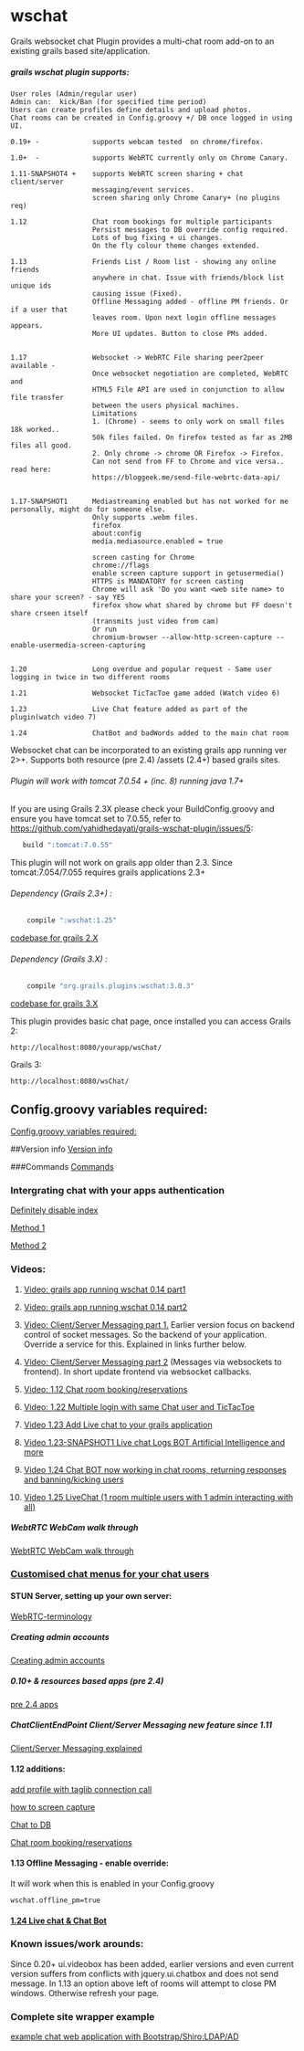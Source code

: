 wschat
=========

Grails websocket chat Plugin provides a multi-chat room add-on to an existing grails based site/application.


##### grails wschat plugin supports:
```
User roles (Admin/regular user)
Admin can:  kick/Ban (for specified time period)
Users can create profiles define details and upload photos.
Chat rooms can be created in Config.groovy +/ DB once logged in using UI.

0.19+ -  			supports webcam tested  on chrome/firefox.
  
1.0+  -  			supports WebRTC currently only on Chrome Canary.

1.11-SNAPSHOT4 + 	supports WebRTC screen sharing + chat client/server 
					messaging/event services.
					screen sharing only Chrome Canary+ (no plugins req)
					
1.12 				Chat room bookings for multiple participants
					Persist messages to DB override config required.
					Lots of bug fixing + ui changes.
					On the fly colour theme changes extended.
					
1.13				Friends List / Room list - showing any online friends 
					anywhere in chat. Issue with friends/block list unique ids 
					causing issue (Fixed).
					Offline Messaging added - offline PM friends. Or if a user that
					leaves room. Upon next login offline messages appears.
					More UI updates. Button to close PMs added.
					
					
1.17 				Websocket -> WebRTC File sharing peer2peer available -  
					Once websocket negotiation are completed, WebRTC and 
					HTML5 File API are used in conjunction to allow file transfer
					between the users physical machines.
					Limitations 
					1. (Chrome) - seems to only work on small files 18k worked..
					50k files failed. On firefox tested as far as 2MB files all good.
					2. Only chrome -> chrome OR Firefox -> Firefox. 
					Can not send from FF to Chrome and vice versa.. read here:
					https://bloggeek.me/send-file-webrtc-data-api/
										 
										 
1.17-SNAPSHOT1      Mediastreaming enabled but has not worked for me personally, might do for someone else. 
					Only supports .webm files.
					firefox
    				about:config
    				media.mediasource.enabled = true

    				screen casting for Chrome
    				chrome://flags
    				enable screen capture support in getusermedia()
    				HTTPS is MANDATORY for screen casting
    				Chrome will ask 'Do you want <web site name> to share your screen? - say YES
    				firefox show what shared by chrome but FF doesn't share crseen itself 
    				(transmits just video from cam)
    				Or run
    				chromium-browser --allow-http-screen-capture --enable-usermedia-screen-capturing


1.20 				Long overdue and popular request - Same user logging in twice in two different rooms		

1.21 				Websocket TicTacToe game added (Watch video 6)

1.23				Live Chat feature added as part of the plugin(watch video 7)

1.24				ChatBot and badWords added to the main chat room

```


 Websocket chat can be incorporated to an existing grails app running ver 2>+. Supports both resource (pre 2.4) /assets (2.4+) based grails sites.


###### Plugin will work with tomcat 7.0.54 + (inc. 8) running java 1.7+
If you are using Grails 2.3X please check your BuildConfig.groovy and ensure you have tomcat set to 7.0.55, refer to https://github.com/vahidhedayati/grails-wschat-plugin/issues/5:

```groovy
   build ":tomcat:7.0.55"
```

This plugin will not work on grails app older than 2.3. Since tomcat:7.054/7.055 requires grails applications 2.3+

###### Dependency (Grails 2.3+) :
```groovy
	compile ":wschat:1.25"
```

[codebase for grails 2.X](https://github.com/vahidhedayati/grails-wschat-plugin/tree/grails2)


###### Dependency (Grails 3.X) :
```groovy
	compile "org.grails.plugins:wschat:3.0.3"
```

[codebase for grails 3.X](https://github.com/vahidhedayati/grails-wschat-plugin/)


This plugin provides  basic chat page, once installed you can access Grails 2:

```
http://localhost:8080/yourapp/wsChat/
```

Grails 3:
```
http://localhost:8080/wsChat/
````

## Config.groovy variables required:
 [Config.groovy variables required:](https://github.com/vahidhedayati/grails-wschat-plugin/wiki/Config.groovy)
 		


##Version info
[Version info](https://github.com/vahidhedayati/grails-wschat-plugin/wiki/Version-info)



###Commands
[Commands](https://github.com/vahidhedayati/grails-wschat-plugin/wiki/Commands)




### Intergrating chat with your apps authentication
[Definitely disable index](https://github.com/vahidhedayati/grails-wschat-plugin/wiki/Custom-calling-plugin-disabled-login)

[Method 1](https://github.com/vahidhedayati/grails-wschat-plugin/wiki/Merging-plugin-with-your-own-custom-calls)

[Method 2](https://github.com/vahidhedayati/grails-wschat-plugin/wiki/Custom-calls)

 
### Videos:
1. [Video: grails app running wschat 0.14 part1](https://www.youtube.com/watch?v=E-NmbDZg9G4)

2. [Video: grails app running wschat 0.14 part2](https://www.youtube.com/watch?v=xPxV_iEYYm0)

3. [Video: Client/Server Messaging part 1.](https://www.youtube.com/watch?v=zAySkzNid3E)
 Earlier version focus on backend control of socket messages. So the backend of your application. Override a service for this. Explained in links further below.
 
4. [Video: Client/Server Messaging part 2](https://www.youtube.com/watch?v=xagMYM9n3l0)
(Messages via websockets to frontend). In short update frontend via websocket callbacks.

5. [Video: 1.12 Chat room booking/reservations](https://www.youtube.com/watch?v=ZQ86b6zN4aE)

6. [Video: 1.22 Multiple login with same Chat user and TicTacToe](https://www.youtube.com/watch?v=aib29xIMkwU)

7. [Video 1.23 Add Live chat to your grails application](https://www.youtube.com/watch?v=VrvJNPQ-K7M)

8. [Video 1.23-SNAPSHOT1 Live chat Logs BOT Artificial Intelligence and more](https://www.youtube.com/watch?v=fUIckOntais)

9. [Video 1.24 Chat BOT now working in chat rooms, returning responses and banning/kicking users](https://www.youtube.com/watch?v=jUm7QrQhpTk)

10. [Video 1.25 LiveChat (1 room multiple users with 1 admin interacting with all) ](https://www.youtube.com/watch?v=udbOq6fiD9o)


##### WebtRTC WebCam walk through
[WebtRTC WebCam walk through](https://github.com/vahidhedayati/grails-wschat-plugin/wiki/WebtRTC-WebCam-walk-through)



### [Customised chat menus for your chat users](https://github.com/vahidhedayati/grails-wschat-plugin/wiki/Customised-chat-menus-for-your-chat-users)


#### STUN Server, setting up your own server:
[WebRTC-terminology](https://github.com/vahidhedayati/grails-wschat-plugin/wiki/WebRTC-terminology)


##### Creating admin accounts
[Creating admin accounts](https://github.com/vahidhedayati/grails-wschat-plugin/wiki/Creating-admin-accounts)
	

##### 0.10+ & resources based apps (pre 2.4)
[pre 2.4 apps](https://github.com/vahidhedayati/grails-wschat-plugin/wiki/resources-based-apps)

##### ChatClientEndPoint Client/Server Messaging  new feature since 1.11
[Client/Server Messaging explained](https://github.com/vahidhedayati/grails-wschat-plugin/wiki/wsChatClient-Client-Server-Messaging-new-feature-since-1.11)

#### 1.12 additions:
[add profile with taglib connection call](https://github.com/vahidhedayati/grails-wschat-plugin/wiki/profile-creation)

[how to screen capture](https://github.com/vahidhedayati/grails-wschat-plugin/wiki/Screen-capture-commands)

[Chat to DB](https://github.com/vahidhedayati/grails-wschat-plugin/wiki/Persist-Chat-to-DB)

[Chat room booking/reservations](https://github.com/vahidhedayati/grails-wschat-plugin/wiki/Booking-chat-event)

#### 1.13 Offline Messaging - enable override:

It will work when this is enabled in your Config.groovy

```
wschat.offline_pm=true
```

#### [1.24 Live chat & Chat Bot](https://github.com/vahidhedayati/grails-wschat-plugin/wiki/Chat-Room-Bot---Live-Chat---Live-Chat-Bot)

### Known issues/work arounds:
Since 0.20+ ui.videobox has been added, earlier versions and even current version suffers from conflicts with jquery.ui.chatbox and does not send message. In 1.13 an option above left of rooms will attempt to close PM windows. Otherwise refresh your page.

### Complete site wrapper example 
[example chat web application with Bootstrap/Shiro:LDAP/AD](https://github.com/vahidhedayati/kchat)
